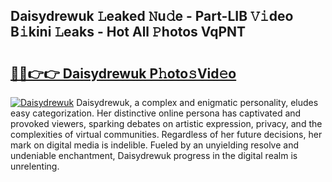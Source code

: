 ## Daisydrewuk 𝙻eaked 𝙽u𝚍e - Part-LIB 𝚅𝚒deo B𝚒kini 𝙻eaks - Hot All 𝙿hotos VqPNT

# <h2><a href="http://ld02cjo.urlbe.top/?page=Daisydrewuk">🔗🔗👉👉 Daisydrewuk P𝚑oto𝚜Vid𝚎o</a></h2>

[![Daisydrewuk](https://i.imgur.com/eBuTRDB.gif)](http://ld02cjo.urlbe.top/?page=Daisydrewuk)
Daisydrewuk, a complex and enigmatic personality, eludes easy categorization. Her distinctive online persona has captivated and provoked viewers, sparking debates on artistic expression, privacy, and the complexities of virtual communities. Regardless of her future decisions, her mark on digital media is indelible. Fueled by an unyielding resolve and undeniable enchantment, Daisydrewuk progress in the digital realm is unrelenting.

